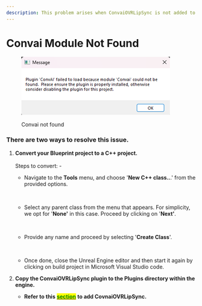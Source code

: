 ```yaml
---
description: This problem arises when ConvaiOVRLipSync is not added to the project.
---
```


# Convai Module Not Found

<figure><img src="../../../.gitbook/assets/image (252).png" alt=""><figcaption><p>Convai not found </p></figcaption></figure>

### There are two ways to resolve this issue.

1.  **Convert your Blueprint project to a C++ project.** \
    \
    Steps to convert: -&#x20;

    * &#x20;Navigate to the **Tools** menu, and choose '**New C++ class..**.' from the provided options.



    <figure><img src="https://lh7-us.googleusercontent.com/lFg-58sOnXwoA0ymQpcLKwhLzf14HdUzw5ZzencTViFdyAw2ruMkn90bsqi-C3suHaupL8jPOcl2JhHOwElUe7HigJSL2-UkZ5Mnsy2iazuy4PycgGsMI8RHFaVVtF2hMD5D02osuWrp7RTjtXIJGBU" alt=""><figcaption></figcaption></figure>

    * Select any parent class from the menu that appears. For simplicity, we opt for '**None'** in this case. Proceed by clicking on '**Next'**.



    <figure><img src="https://lh7-us.googleusercontent.com/ePdMZ3eW9UKr5cfPgnxlAX9wKaRH6OqDWJ1u5-BSn21dp0DBB1nGqj0_5stzSwHbhx97ZDxC6uB1kSOk6f-l8agP1OTkcwq0IiFQM8xTm5v_0o2gKjuL_fiBO_8epelJcgkDCsoA30pkfl5hYzK0LjE" alt=""><figcaption></figcaption></figure>

    * Provide any name and proceed by selecting '**Create Class**'.



    <figure><img src="https://lh7-us.googleusercontent.com/z9VSostmo2S_CugdG1Swc96Gk5eJR5_7l-oMS7XLZxEOZsttB3TNe_FC50RTV0xIIf4BhfVcp7PTz8odO4S5-MH4T79VmHL-RsFnr4o530dUcEt5Oi5u1d-7wD0EQ_picOUCyCj2aoCIwOoo3gLQl9k" alt=""><figcaption></figcaption></figure>

    * Once done, close the Unreal Engine editor and then start it again by clicking on build project in Microsoft Visual Studio code.


2. **Copy the ConvaiOVRLipSync plugin to the Plugins directory within the engine.**
   * **Refer to this** [<mark style="color:green;">**section**</mark>](../guides/creating-metahuman-characters/adding-lipsync-to-metahuman.md) **to add CovnaiOVRLipSync.**&#x20;




